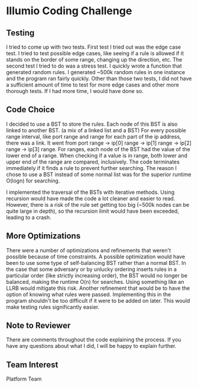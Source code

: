 # Illumio Coding Challenge

## Testing
I tried to come up with two tests. First test I tried out was the edge case test. I tried to test possible edge cases, like seeing if a rule is allowed if it stands on the border of some range, changing up the direction, etc. The second test I tried to do was a stress test. I quickly wrote a function that generated random rules. I generated ~500k random rules in one instance and the program ran fairly quickly. Other than those two tests, I did not have a sufficient amount of time to test for more edge cases and other more thorough tests. If I had more time, I would have done so.

## Code Choice
I decided to use a BST to store the rules. Each node of this BST is also linked to another BST. (a mix of a linked list and a BST) For every possible range interval, like port range and range for each part of the ip address, there was a link. It went from port range -> ip[0] range -> ip[1] range -> ip[2] range -> ip[3] range. For ranges, each node of the BST had the value of the lower end of a range. When checking if a value is in range, both lower and upper end of the range are compared, inclusively. The code terminates immediately if it finds a rule to prevent further searching. The reason I chose to use a BST instead of some normal list was for the superior runtime O(logn) for searching.

I implemented the traversal of the BSTs with iterative methods. Using recursion would have made the code a lot cleaner and easier to read. However, there is a risk of the rule set getting too big (~500k nodes can be quite large in depth), so the recursion limit would have been exceeded, leading to a crash.

## More Optimizations
There were a number of optimizations and refinements that weren't possible because of time constraints. A possible optimization would have been to use some type of self-balancing BST rather than a normal BST. In the case that some adversary or by unlucky ordering inserts rules in a particular order (like strictly increasing order), the BST would no longer be balanced, making the runtime O(n) for searches. Using something like an LLRB would mitigate this risk. Another refinement that would be to have the option of knowing what rules were passed. Implementing this in the program shouldn't be too difficult if it were to be added on later. This would make testing rules significantly easier.

## Note to Reviewer
There are comments throughout the code explaining the process. If you have any questions about what I did, I will be happy to explain further.

## Team Interest
Platform Team
